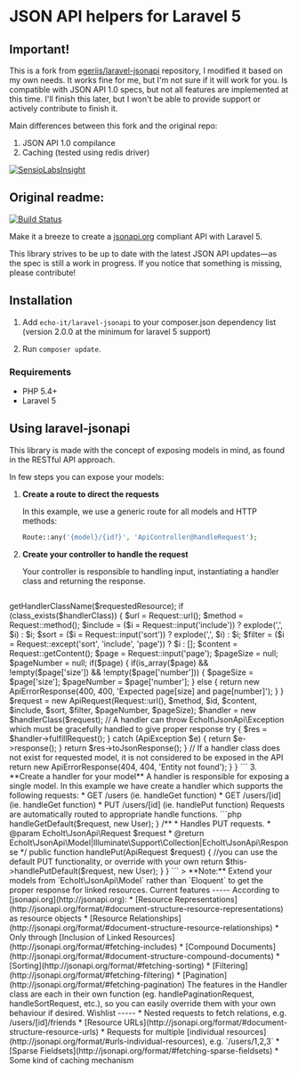 JSON API helpers for Laravel 5
=====

Important!
-----
This is a fork from [egeriis/laravel-jsonapi](https://github.com/egeriis/laravel-jsonapi) repository, I modified it based on my own needs. It works fine for me, but I'm not sure if it will work for you. Is compatible with JSON API 1.0 specs, but not all features are implemented at this time. I'll finish this later, but I won't be able to provide support or actively contribute to finish it. 

Main differences between this fork and the original repo:

1. JSON API 1.0 compilance
2. Caching (tested using redis driver)

[![SensioLabsInsight](https://insight.sensiolabs.com/projects/5dda483a-4b79-46b1-81c8-37ac37dcf6b2/big.png)](https://insight.sensiolabs.com/projects/5dda483a-4b79-46b1-81c8-37ac37dcf6b2)

Original readme:
-----

[![Build Status](https://travis-ci.org/echo-it/laravel-jsonapi.svg)](https://travis-ci.org/echo-it/laravel-jsonapi)

Make it a breeze to create a [jsonapi.org](http://jsonapi.org/) compliant API with Laravel 5.

This library strives to be up to date with the latest JSON API updates—as the spec is still a work in progress. If you notice that something is missing, please contribute!

Installation
-----

1. Add `echo-it/laravel-jsonapi` to your composer.json dependency list (version 2.0.0 at the minimum for laravel 5 support)

2. Run `composer update`.

### Requirements

* PHP 5.4+
* Laravel 5


Using laravel-jsonapi
-----

This library is made with the concept of exposing models in mind, as found in the RESTful API approach.

In few steps you can expose your models:

1. **Create a route to direct the requests**

    In this example, we use a generic route for all models and HTTP methods:

    ```php
    Route::any('{model}/{id?}', 'ApiController@handleRequest');
    ```

2. **Create your controller to handle the request**

    Your controller is responsible to handling input, instantiating a handler class and returning the response.

    ```php
<?php namespace App\Http\Controllers;

use EchoIt\JsonApi\Request as ApiRequest;
use EchoIt\JsonApi\ErrorResponse as ApiErrorResponse;
use EchoIt\JsonApi\Exception as ApiException;
use Request;

class ApiController extends Controller
{
    /**
     * Create handler name from request name
     *
     * @param $requestedResource string The name of the model (in plural)
     *
     * @return string Class name of related resource
   	 */
   	public function getHandlerClassName($requestedResource) {
   		$modelName = Pluralizer::singular($requestedResource);
  
    	return 'App\\Handlers\\' . ucfirst($modelName) . 'Handler';
    }
    
    public function handleRequest($requestedResource, $id = null)
    {
        /**
         * Create handler name from model name
         * @var string
         */
        $handlerClass = $this->getHandlerClassName($requestedResource);

        if (class_exists($handlerClass)) {
			$url = Request::url();
            $method = Request::method();
            $include = ($i = Request::input('include')) ? explode(',', $i) : $i;
			$sort = ($i = Request::input('sort')) ? explode(',', $i) : $i;
			$filter = ($i = Request::except('sort', 'include', 'page')) ? $i : [];
			$content = Request::getContent();
			
			$page = Request::input('page');
			$pageSize = null;
			$pageNumber = null;
			if($page) {
				if(is_array($page) && !empty($page['size']) && !empty($page['number'])) {
					$pageSize = $page['size'];
					$pageNumber = $page['number'];
				} else {
					 return new ApiErrorResponse(400, 400, 'Expected page[size] and page[number]');
				}
			}
            $request = new ApiRequest(Request::url(), $method, $id, $content, $include, $sort, $filter, $pageNumber, $pageSize);
            $handler = new $handlerClass($request);

            // A handler can throw EchoIt\JsonApi\Exception which must be gracefully handled to give proper response
            try {
                $res = $handler->fulfillRequest();
            } catch (ApiException $e) {
                return $e->response();
            }
			
            return $res->toJsonResponse();
        }

        // If a handler class does not exist for requested model, it is not considered to be exposed in the API
        return new ApiErrorResponse(404, 404, 'Entity not found');
    }
}
    ```

3. **Create a handler for your model**

    A handler is responsible for exposing a single model.

    In this example we have create a handler which supports the following requests:

    * GET /users (ie. handleGet function)
    * GET /users/[id] (ie. handleGet function)
    * PUT /users/[id] (ie. handlePut function)
    
    Requests are automatically routed to appropriate handle functions.

    ```php
<?php namespace App\Handlers;

use Symfony\Component\HttpFoundation\Response;
use App\Models\User;

use EchoIt\JsonApi\Exception as ApiException;
use EchoIt\JsonApi\Request as ApiRequest;
use EchoIt\JsonApi\Handler as ApiHandler;
use Request;

/**
 * Handles API requests for Users.
 */
class UsersHandler extends ApiHandler
{
	const ERROR_SCOPE = 1024;
	
	/*
	* List of relations that can be included in response.
	* (eg. 'friend' could be included with ?include=friend)
	*/
	protected static $exposedRelations = [];
	
	/**
	 * Handles GET requests. 
	 * @param EchoIt\JsonApi\Request $request
	 * @return EchoIt\JsonApi\Model|Illuminate\Support\Collection|EchoIt\JsonApi\Response|Illuminate\Pagination\LengthAwarePaginator
	 */
	public function handleGet(ApiRequest $request)
	{
		//you can use the default GET functionality, or override with your own 
		return $this->handleGetDefault($request, new User);
	}
	
	/**
	 * Handles PUT requests. 
	 * @param EchoIt\JsonApi\Request $request
	 * @return EchoIt\JsonApi\Model|Illuminate\Support\Collection|EchoIt\JsonApi\Response
	 */
	public function handlePut(ApiRequest $request)
	{
		//you can use the default PUT functionality, or override with your own
		return $this->handlePutDefault($request, new User);
	}
}
    ```

    > **Note:** Extend your models from `EchoIt\JsonApi\Model` rather than `Eloquent` to get the proper response for linked resources.

Current features
-----

According to [jsonapi.org](http://jsonapi.org):

* [Resource Representations](http://jsonapi.org/format/#document-structure-resource-representations) as resource objects
* [Resource Relationships](http://jsonapi.org/format/#document-structure-resource-relationships)
   * Only through [Inclusion of Linked Resources](http://jsonapi.org/format/#fetching-includes)
* [Compound Documents](http://jsonapi.org/format/#document-structure-compound-documents)
* [Sorting](http://jsonapi.org/format/#fetching-sorting)
* [Filtering](http://jsonapi.org/format/#fetching-filtering)
* [Pagination] (http://jsonapi.org/format/#fetching-pagination)

The features in the Handler class are each in their own function (eg. handlePaginationRequest, handleSortRequest, etc.), so you can easily override them with your own behaviour if desired. 
	

Wishlist
-----

* Nested requests to fetch relations, e.g. /users/[id]/friends
* [Resource URLs](http://jsonapi.org/format/#document-structure-resource-urls)
* Requests for multiple [individual resources](http://jsonapi.org/format/#urls-individual-resources), e.g. `/users/1,2,3`
* [Sparse Fieldsets](http://jsonapi.org/format/#fetching-sparse-fieldsets)

* Some kind of caching mechanism
